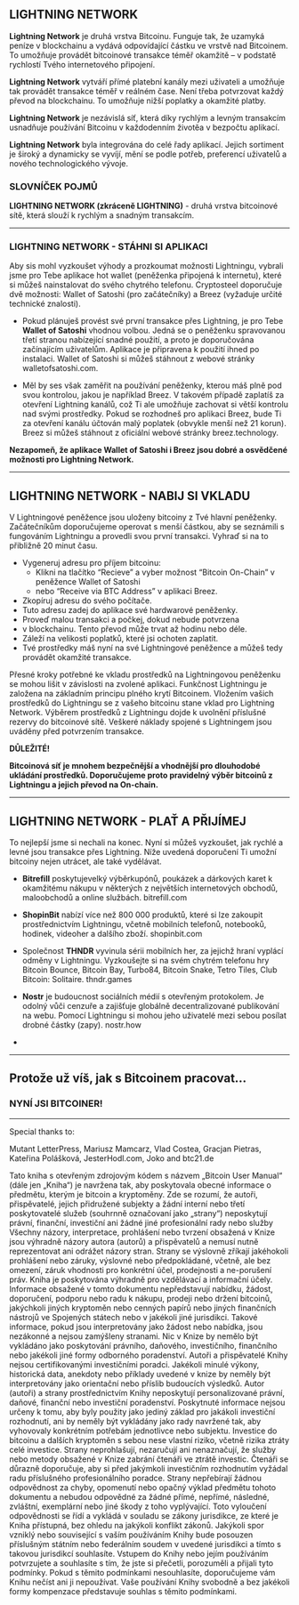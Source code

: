 ## LIGHTNING NETWORK

**Lightning Network** je druhá vrstva Bitcoinu. Funguje tak, že uzamyká peníze v blockchainu a vydává odpovídající částku ve vrstvě nad Bitcoinem. To umožňuje provádět bitcoinové transakce téměř okamžitě – v podstatě rychlostí Tvého internetového připojení.

**Lightning Network** vytváří přímé platební kanály mezi uživateli a umožňuje tak provádět transakce téměř v reálném čase. Není třeba potvrzovat každý převod na blockchainu. To umožňuje nižší poplatky a okamžité platby.

**Lightning Network** je nezávislá síť, která díky rychlým a levným transakcím usnadňuje používání Bitcoinu v každodenním životěa v bezpočtu aplikací.

**Lightning Network** byla integrována do celé řady aplikací. Jejich sortiment je široký a dynamicky se vyvíjí, mění se podle potřeb, preferencí uživatelů a nového technologického vývoje.

### SLOVNÍČEK POJMŮ

**LIGHTNING NETWORK (zkráceně LIGHTNING)** - druhá vrstva bitcoinové sítě, která slouží k rychlým a snadným transakcím.

***

### LIGHTNING NETWORK - STÁHNI SI APLIKACI

Aby sis mohl vyzkoušet výhody a prozkoumat možnosti Lightningu, vybrali jsme pro Tebe aplikace hot wallet (peněženka připojená k internetu), které si můžeš nainstalovat do svého chytrého telefonu. Cryptosteel doporučuje dvě možnosti: Wallet of Satoshi (pro začátečníky) a Breez (vyžaduje určité technické znalosti).

- Pokud plánuješ provést své první transakce přes Lightning, je pro Tebe **Wallet of Satoshi** vhodnou volbou. Jedná se o peněženku spravovanou třetí stranou nabízející snadné použití, a proto je doporučována začínajícím uživatelům. Aplikace je připravena k použití ihned po instalaci. Wallet of Satoshi si můžeš stáhnout z webové stránky walletofsatoshi.com.

- Měl by ses však zaměřit na používání peněženky, kterou máš plně pod svou kontrolou, jakou je například Breez. V takovém případě zaplatíš za otevření Lightning kanálů, což Ti ale umožňuje zachovat si větší kontrolu nad svými prostředky. Pokud se rozhodneš pro aplikaci Breez, bude Ti za otevření kanálu účtován malý poplatek (obvykle menší než 21 korun). Breez si můžeš stáhnout z oficiální webové stránky breez.technology.

**Nezapomeň, že aplikace Wallet of Satoshi i Breez jsou dobré a osvědčené možnosti pro Lightning Network.**

***

## LIGHTNING NETWORK - NABIJ SI VKLADU

V Lightningové peněžence jsou uloženy bitcoiny z Tvé hlavní peněženky. Začátečníkům doporučujeme operovat s menší částkou, aby se seznámili s fungováním Lightningu a provedli svou první transakci. Vyhraď si na to přibližně 20 minut času.

- Vygeneruj adresu pro příjem bitcoinu:
	- Klikni na tlačítko “Recieve” a vyber možnost “Bitcoin On-Chain” v peněžence Wallet of Satoshi
	- nebo “Receive via BTC Address” v aplikaci Breez.
- Zkopíruj adresu do svého počítače.
- Tuto adresu zadej do aplikace své hardwarové peněženky.
- Proveď malou transakci a počkej, dokud nebude potvrzena
- v blockchainu. Tento převod může trvat až hodinu nebo déle.
- Záleží na velikosti poplatků, které jsi ochoten zaplatit.
- Tvé prostředky máš nyní na své Lightningové peněžence a můžeš tedy provádět okamžité transakce.

Přesné kroky potřebné ke vkladu prostředků na Lightningovou peněženku se mohou lišit v závislosti na zvolené aplikaci. Funkčnost Lightningu je založena na základním principu plného krytí Bitcoinem. Vložením vašich prostředků do Lightningu se z vašeho bitcoinu stane vklad pro Lightning Network. Výběrem prostředků z Lightningu dojde k uvolnění příslušné rezervy do bitcoinové sítě. Veškeré náklady spojené s Lightningem jsou uváděny před potvrzením transakce.

**DŮLEŽITÉ!**

**Bitcoinová síť je mnohem bezpečnější a vhodnější pro dlouhodobé ukládání prostředků. Doporučujeme proto pravidelný výběr bitcoinů z Lightningu a jejich převod na On-chain.**

***

## LIGHTNING NETWORK - PLAŤ A PŘIJÍMEJ

To nejlepší jsme si nechali na konec. Nyní si můžeš vyzkoušet, jak rychlé a levné jsou transakce přes Lightning. Níže uvedená doporučení Ti umožní bitcoiny nejen utrácet, ale také vydělávat.

- **Bitrefill** poskytujevelký výběrkupónů, poukázek a dárkových karet k okamžitému nákupu v některých z největších internetových obchodů, maloobchodů a online službách. bitrefill.com

- **ShopinBit** nabízí více než 800 000 produktů, které si lze zakoupit prostřednictvím Lightningu, včetně mobilních telefonů, notebooků, hodinek, videoher a dalšího zboží. shopinbit.com

- Společnost **THNDR** vyvinula sérii mobilních her, za jejichž hraní vyplácí odměny v Lightningu. Vyzkoušejte si na svém chytrém telefonu hry Bitcoin Bounce, Bitcoin Bay, Turbo84, Bitcoin Snake, Tetro Tiles, Club Bitcoin: Solitaire. thndr.games

- **Nostr** je budoucnost sociálních médií s otevřeným protokolem. Je odolný vůči cenzuře a zajišťuje globálně decentralizované publikování na webu. Pomocí Lightningu si mohou jeho uživatelé mezi sebou posílat drobné částky (zapy). nostr.how
- 
***

## Protože už víš, jak s Bitcoinem pracovat...

### NYNÍ JSI BITCOINER!

***

Special thanks to:

Mutant LetterPress, Mariusz Mamcarz, Vlad Costea, Gracjan Pietras, Kateřina Polášková, JesterHodl.com, Joko and btc21.de

Tato kniha s otevřeným zdrojovým kódem s názvem „Bitcoin User Manual“ (dále jen „Kniha“) je navržena tak, aby poskytovala obecné informace o předmětu, kterým je bitcoin a kryptoměny. Zde se rozumí, že autoři, přispěvatelé, jejich přidružené subjekty a žádní interní nebo třetí poskytovatelé služeb (souhrnně označovaní jako „strany“) neposkytují právní, finanční, investiční ani žádné jiné profesionální rady nebo služby Všechny názory, interpretace, prohlášení nebo tvrzení obsažená v Knize jsou výhradně názory autora (autorů) a přispěvatelů a nemusí nutně reprezentovat ani odrážet názory stran. Strany se výslovně zříkají jakéhokoli prohlášení nebo záruky, výslovné nebo předpokládané, včetně, ale bez omezení, záruk vhodnosti pro konkrétní účel, prodejnosti a ne-porušení práv. Kniha je poskytována výhradně pro vzdělávací a informační účely. Informace obsažené v tomto dokumentu nepředstavují nabídku, žádost, doporučení, podporu nebo radu k nákupu, prodeji nebo držení bitcoinů, jakýchkoli jiných kryptoměn nebo cenných papírů nebo jiných finančních nástrojů ve Spojených státech nebo v jakékoli jiné jurisdikci. Takové informace, pokud jsou interpretovány jako žádost nebo nabídka, jsou nezákonné a nejsou zamýšleny stranami. Nic v Knize by nemělo být vykládáno jako poskytování právního, daňového, investičního, finančního nebo jakékoli jiné formy odborného poradenství. Autoři a přispěvatelé Knihy nejsou certifikovanými investičními poradci. Jakékoli minulé výkony, historická data, anekdoty nebo příklady uvedené v knize by neměly být interpretovány jako orientační nebo příslib budoucích výsledků. Autor (autoři) a strany prostřednictvím Knihy neposkytují personalizované právní, daňové, finanční nebo investiční poradenství. Poskytnuté informace nejsou určeny k tomu, aby byly použity jako jediný základ pro jakákoli investiční rozhodnutí, ani by neměly být vykládány jako rady navržené tak, aby vyhovovaly konkrétním potřebám jednotlivce nebo subjektu. Investice do bitcoinu a dalších kryptoměn s sebou nese vlastní riziko, včetně rizika ztráty celé investice. Strany neprohlašují, nezaručují ani nenaznačují, že služby nebo metody obsažené v Knize zabrání čtenáři ve ztrátě investic. Čtenáři se důrazně doporučuje, aby si před jakýmkoli investičním rozhodnutím vyžádal radu příslušného profesionálního poradce. Strany nepřebírají žádnou odpovědnost za chyby, opomenutí nebo opačný výklad předmětu tohoto dokumentu a nebudou odpovědné za žádné přímé, nepřímé, následné, zvláštní, exemplární nebo jiné škody z toho vyplývající. Toto vyloučení odpovědnosti se řídí a vykládá v souladu se zákony jurisdikce, ze které je Kniha přístupná, bez ohledu na jakýkoli konflikt zákonů. Jakýkoli spor vzniklý nebo související s vaším používáním Knihy bude posouzen příslušným státním nebo federálním soudem v uvedené jurisdikci a tímto s takovou jurisdikcí souhlasíte. Vstupem do Knihy nebo jejím používáním potvrzujete a souhlasíte s tím, že jste si přečetli, porozuměli a přijali tyto podmínky. Pokud s těmito podmínkami nesouhlasíte, doporučujeme vám Knihu nečíst ani ji nepoužívat. Vaše používání Knihy svobodně a bez jakékoli formy kompenzace představuje souhlas s těmito podmínkami.